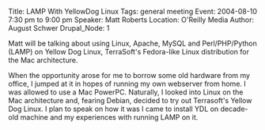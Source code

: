 Title: LAMP With YellowDog Linux
Tags: general meeting
Event: 2004-08-10 7:30 pm to 9:00 pm
Speaker: Matt Roberts
Location: O'Reilly Media
Author: August Schwer
Drupal_Node: 1

Matt will be talking about using Linux, Apache, MySQL and Perl/PHP/Python (LAMP) on Yellow Dog Linux, TerraSoft's Fedora-like Linux distribution for the Mac architecture.

When the opportunity arose for me to borrow some old hardware from my office, I jumped at it in hopes of running my own webserver from home. I was allowed to use a Mac PowerPC. Naturally, I looked into Linux on the Mac architecture and, fearing Debian, decided to try out Terrasoft's Yellow Dog Linux. I plan to speak on how it was I came to install YDL on decade-old machine and my experiences with running LAMP on it.
